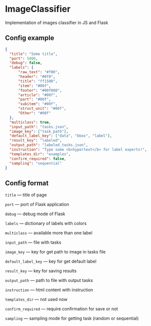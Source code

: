 # ImageClassifier
Implementation of images classifier in JS and Flask

## Config example
```json
{
  "title": "Some title",
  "port": 5000,
  "debug": false,
  "labels": {
      "raw_text": "#f00",
      "header": "#0f0",
      "title": "ff1500",
      "item": "#00f",
      "footer": "#00f080",
      "article": "#00f",
      "part": "#00f",
      "subitem": "#00f",
      "struct_unit": "#00f",
      "Other": "#00f"
  },
  "multiclass": true,
  "input_path": "tasks.json",
  "image_key": ["task_path"],
  "default_label_key": ["data", "bbox", "label"],
  "result_key": "labeled",
  "output_path": "labeled_tasks.json",
  "instruction": "Type some <b>hypertext</b> for label experts!",
  "templates_dir": "examples",
  "confirm_required": false,
  "sampling": "sequential"
}
```
## Config format
`title` — title of page

```port``` — port of Flask application

```debug``` — debug mode of Flask

```labels``` — dictionary of labels with colors

```multiclass``` — available more than one label

```input_path``` — file with tasks

```image_key``` — key for get path to image in tasks file

```default_label_key``` — key for get default label

```result_key``` — key for saving results

```output_path``` — path to file with output tasks

```instruction``` — html content with instruction

```templates_dir``` — not used now

```confirm_required``` — require confirmation for save or not

```sampling``` — sampling mode for getting task (random or sequential)